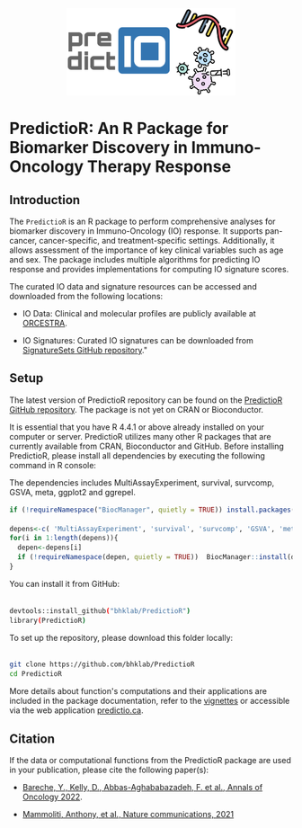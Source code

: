<p align="center">
  <img width="300" src="vignettes/SignatureSets_Logo.jpg">
</p>


# PredictioR: An R Package for Biomarker Discovery in Immuno-Oncology Therapy Response

## Introduction
    
The `PredictioR` is an R package to perform comprehensive analyses for biomarker discovery in Immuno-Oncology (IO) response. It supports pan-cancer, cancer-specific, and treatment-specific settings. Additionally, it allows assessment of the importance of key clinical variables such as age and sex. The package includes multiple algorithms for predicting IO response and provides implementations for computing IO signature scores.

The curated IO data and signature resources can be accessed and downloaded from the following locations:

- IO Data: Clinical and molecular profiles are publicly available at [ORCESTRA](https://www.orcestra.ca/clinical_icb).

- IO Signatures: Curated IO signatures can be downloaded from [SignatureSets GitHub repository](https://github.com/bhklab/SignatureSets)."


## Setup
                                                                 
The latest version of PredictioR repository can be found on the [PredictioR GitHub repository](https://github.com/bhklab/PredictioR). The package is not yet on CRAN or Bioconductor. 

It is essential that you have R 4.4.1 or above already installed on your computer or server. PredictioR utilizes many other R packages that are currently available from CRAN, Bioconductor and GitHub. Before installing PredictioR, please install all dependencies by executing the following command in R console:

The dependencies includes MultiAssayExperiment, survival, survcomp, GSVA, meta, ggplot2 and ggrepel.

``` r
if (!requireNamespace("BiocManager", quietly = TRUE)) install.packages("BiocManager")

depens<-c( 'MultiAssayExperiment', 'survival', 'survcomp', 'GSVA', 'meta', 'ggplot2', 'ggrepel')
for(i in 1:length(depens)){
  depen<-depens[i]
  if (!requireNamespace(depen, quietly = TRUE))  BiocManager::install(depen,update = FALSE)
}

```

You can install it from GitHub:

``` bash

devtools::install_github("bhklab/PredictioR")
library(PredictioR) 

```

To set up the repository, please download this folder locally:

``` bash

git clone https://github.com/bhklab/PredictioR
cd PredictioR

```

More details about function's computations and their applications are included in the package documentation, refer to the [vignettes](https://github.com/bhklab/PredictioR/blob/main/vignettes/PredictioR.Rmd) or accessible via the web application [predictio.ca](https://predictio.ca/). 

## Citation 
                                                                  
If the data or computational functions from the PredictioR package are used in your publication, please cite the following paper(s):                                                                  
- [Bareche, Y., Kelly, D., Abbas-Aghababazadeh, F. et al., Annals of Oncology 2022](https://pubmed.ncbi.nlm.nih.gov/36055464/).
                                                                      
- [Mammoliti, Anthony, et al., Nature communications, 2021](https://pubmed.ncbi.nlm.nih.gov/34608132/)


